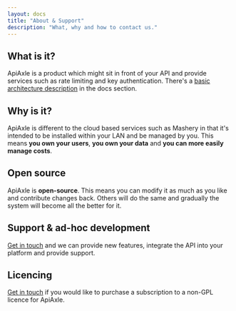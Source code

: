 ```yaml
---
layout: docs
title: "About & Support"
description: "What, why and how to contact us."
---
```


## What is it?

ApiAxle is a product which might sit in front of your API and provide
services such as rate limiting and key authentication. There's a
[basic architecture description](/docs/architecture) in the
docs section.

## Why is it?

ApiAxle is different to the cloud based services such as Mashery in
that it's intended to be installed within your LAN and be managed by
you. This means **you own your users**, **you own your data** and
**you can more easily manage costs**.

## Open source

ApiAxle is **open-source**. This means you can modify it as much as
you like and contribute changes back. Others will do the same and
gradually the system will become all the better for it.

## Support & ad-hoc development

[Get in touch](mailto:phil@apiaxle.com) and we can provide new
features, integrate the API into your platform and provide support.

## Licencing

[Get in touch](mailto:phil@apiaxle.com) if you would like to
purchase a subscription to a non-GPL licence for ApiAxle.
